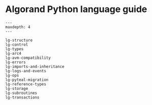 # Algorand Python language guide

```{toctree}
---
maxdepth: 4
---

lg-structure
lg-control
lg-types
lg-arc4
lg-avm-compatibility
lg-errors
lg-imports-and-inheritance
lg-logs-and-events
lg-ops
lg-pyteal-migration
lg-reference-types
lg-storage
lg-subroutines
lg-transactions
```
